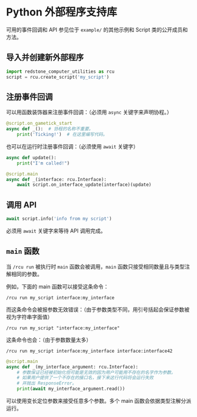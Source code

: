 # Python 外部程序支持库

可用的事件回调和 API 参见位于 `example/` 的其他示例和 Script 类的公开成员和方法。

## 导入并创建新外部程序

```python
import redstone_computer_utilities as rcu
script = rcu.create_script('my_script')
```

## 注册事件回调

可以用函数装饰器来注册事件回调：（必须用 `async` 关键字来声明协程。）

```python
@script.on_gametick_start
async def _():  # 协程的名称不重要。
    print('Ticking!')  # 在这里编写代码。
```

也可以在运行时注册事件回调：（必须使用 `await` 关键字）

```python
async def update():
    print("I'm called!")

@script.main
async def _(interface: rcu.Interface):
    await script.on_interface_update(interface)(update)
```

## 调用 API

```python
await script.info('info from my script')
```

必须用 `await` 关键字来等待 API 调用完成。

## `main` 函数

当 `/rcu run` 被执行时 `main` 函数会被调用，`main` 函数只接受相同数量且与类型注解相同的参数。

例如，下面的 main 函数可以接受这条命令：

```
/rcu run my_script interface:my_interface
```

 而这条命令会被报参数无效错误：（由于参数类型不同，用引号括起会保证参数被视为字符串字面值）

```
/rcu run my_script "interface:my_interface"
```

这条命令也会：（由于参数数量太多）

```
/rcu run my_script interface:my_interface interface:interface42
```

```python
@script.main
async def _(my_interface_argument: rcu.Interface):
    # 参数保证已经被初始化但可能是无效的因为用户可能用不存在的名字作为参数。
    # 如果用户提供了一个不存在的接口名，接下来这行代码将会运行失败
    # 并抛出 ResponseError。
    print(await my_interface_argument.read())
```

可以使用变长定位参数来接受任意多个参数。多个 main 函数会依据类型注解分派运行。
